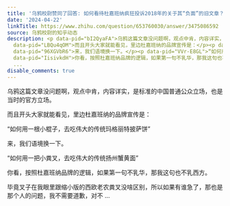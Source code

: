 ```yaml
---
title: '乌鸦校尉赞同了回答: 如何看待杜嘉班纳疯狂投诉2018年的关于其“负面”的旧文章？'
date: '2024-04-22'
linkTitle: https://www.zhihu.com/question/653760030/answer/3475086592
source: 乌鸦校尉的知乎动态
description: <p data-pid="bI2QyaFA">乌鸦这篇文章没问题啊，观点中肯，内容详实，是标准的中国普通公众立场，也是当时的官方立场。</p><p
  data-pid="LBQu4qOM">而且开头大家就能看见，里边杜嘉班纳的品牌宣传是：</p><p data-pid="DMdryM5L">“如何用一根小棍子，去吃伟大的传统玛格丽特披萨饼”</p><p
  data-pid="96XGVbR6">来，我们语境换一下。</p><p data-pid="VVr-E8GL">“如何用一把小粪叉，去吃伟大的传统扬州蟹黄面”</p><p
  data-pid="IisivkdH">你看，按照杜嘉班纳品牌的逻辑，如果第一句不乳华，那我这句也不乳西方。</p><p data-pid="K_oRq-_w">毕竟叉子在我眼里跟缩小版的西欧老农粪叉没啥区别，所以如果有谁急了，那也是那个人的问题，我不需要道歉，对不
  ...
disable_comments: true
---
```

<p data-pid="bI2QyaFA">乌鸦这篇文章没问题啊，观点中肯，内容详实，是标准的中国普通公众立场，也是当时的官方立场。</p><p data-pid="LBQu4qOM">而且开头大家就能看见，里边杜嘉班纳的品牌宣传是：</p><p data-pid="DMdryM5L">“如何用一根小棍子，去吃伟大的传统玛格丽特披萨饼”</p><p data-pid="96XGVbR6">来，我们语境换一下。</p><p data-pid="VVr-E8GL">“如何用一把小粪叉，去吃伟大的传统扬州蟹黄面”</p><p data-pid="IisivkdH">你看，按照杜嘉班纳品牌的逻辑，如果第一句不乳华，那我这句也不乳西方。</p><p data-pid="K_oRq-_w">毕竟叉子在我眼里跟缩小版的西欧老农粪叉没啥区别，所以如果有谁急了，那也是那个人的问题，我不需要道歉，对不 ...